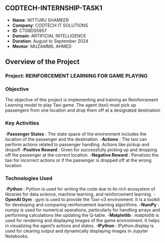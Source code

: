 ## CODTECH-INTERNSHIP-TASK1
- **Name**: NITTURU SHAMEER
- **Company**: CODTECH IT SOLUTIONS
- **ID**: CT08DS5957
- **Domain**: ARTIFICIAL INTELLIGENCE
- **Duration**: August to September 2024
- **Mentor**: MUZAMMIL AHMED

## Overview of the Project

### Project: REINFORCEMENT LEARNING FOR GAME PLAYING

### Objective
The objective of this project is implementing and training an Reinforcement Learning model to play  Taxi game .The agent (taxi) must pick up passengers from one location and drop them off at a designated destination

### Key Activities
-**Passenger States** :  The state space of the environment includes the location of the passenger and the destination.
-**Actions** : The taxi can perform actions related to passenger handling .Actions like pickup and dropoff
-**Positive Reward** :  Given for successfully picking up and dropping off the passenger at the correct location.
-**Negative Reward** : Penalizes the taxi for incorrect actions or if the passenger is dropped off at the wrong location

### Technologies Used
-**Python** : Python is used for writing the code due to its rich ecosystem of libraries for data science, machine learning, and reinforcement learning.
-**OpenAI Gym** : gym is used to provide the Taxi-v3 environment. It is a toolkit for developing and comparing reinforcement learning algorithms.
-**NumPy** : numpy is used for numerical operations, particularly for handling arrays and performing calculations like updating the Q-table.
-**Matplotlib** : matplotlib is used for rendering and displaying images of the game environment. It helps in visualizing the agent’s actions and states.
-**IPython** : IPython.display is used for clearing output and dynamically displaying images in Jupyter Notebooks.
